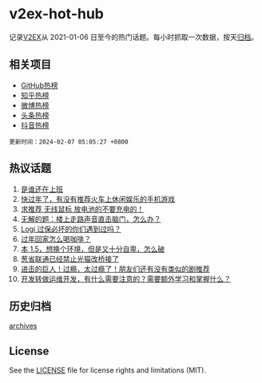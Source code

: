 # v2ex-hot-hub

 记录[V2EX](https://www.v2ex.com/)从 2021-01-06 日至今的热门话题。每小时抓取一次数据，按天[归档](archives)。
 
 ## 相关项目

- [GitHub热榜](https://github.com/snaildev/github-hot-hub)
- [知乎热榜](https://github.com/snaildev/zhihu-hot-hub)
- [微博热榜](https://github.com/snaildev/weibo-hot-hub)
- [头条热榜](https://github.com/snaildev/toutiao-hot-hub)
- [抖音热榜](https://github.com/snaildev/douyin-hot-hub)


 `更新时间：2024-02-07 05:05:27 +0800`

## 热议话题

1. [是谁还在上班](https://www.v2ex.com/t/1014557)
1. [快过年了，有没有推荐火车上休闲娱乐的手机游戏](https://www.v2ex.com/t/1014551)
1. [求推荐 无线鼠标 放电池的不要充电的！](https://www.v2ex.com/t/1014566)
1. [无解的题：楼上走路声音直击脑门，怎么办？](https://www.v2ex.com/t/1014574)
1. [Logi 过保必坏的你们遇到过吗？](https://www.v2ex.com/t/1014681)
1. [过年回家怎么喝咖啡？](https://www.v2ex.com/t/1014565)
1. [本 1.5，想换个环境，但是又十分自卑，怎么破](https://www.v2ex.com/t/1014568)
1. [葱省联通已经禁止光猫改桥接了](https://www.v2ex.com/t/1014670)
1. [进击的巨人！过瘾，太过瘾了！朋友们还有没有类似的剧推荐](https://www.v2ex.com/t/1014727)
1. [开发转做运维开发，有什么需要注意的？需要额外学习和掌握什么？](https://www.v2ex.com/t/1014654)

## 历史归档

[archives](archives)

## License

See the [LICENSE](LICENSE) file for license rights and limitations (MIT).
